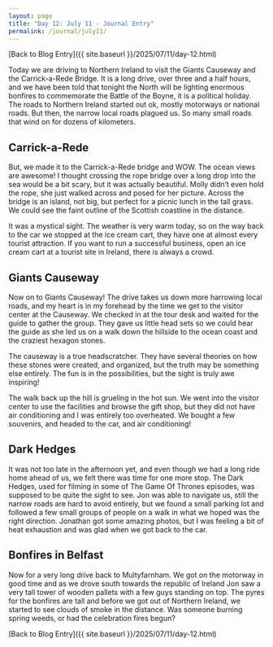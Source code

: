 ```yaml
---
layout: page
title: "Day 12: July 11 - Journal Entry"
permalink: /journal/july11/
---
```


[Back to Blog Entry]({{ site.baseurl }}/2025/07/11/day-12.html)

Today we are driving to Northern Ireland to visit the Giants Causeway and the Carrick-a-Rede Bridge. It is a long drive, over three and a half hours, and we have been told that tonight the North will be lighting enormous bonfires to commemorate the Battle of the Boyne, it is a political holiday.  The roads to Northern Ireland started out ok, mostly motorways or national roads. But then, the narrow local roads plagued us. So many small roads that wind on for dozens of kilometers. 

## Carrick-a-Rede

But, we made it to the Carrick-a-Rede bridge and WOW. The ocean views are awesome! I thought crossing the rope bridge over a long drop into the sea would be a bit scary, but it was actually beautiful. Molly didn’t even hold the rope, she just walked across and posed for her picture. Across the bridge is an island, not big, but perfect for a picnic lunch in the tall grass. We could see the faint outline of the Scottish coastline in the distance. 

It was a mystical sight. The weather is very warm today, so on the way back to the car we stopped at the ice cream cart, they have one at almost every tourist attraction. If you want to run a successful business, open an ice cream cart at a tourist site in Ireland, there is always a crowd. 

## Giants Causeway

Now on to Giants Causeway! The drive takes us down more harrowing local roads, and my heart is in my forehead by the time we get to the visitor center at the Causeway. We checked in at the tour desk and waited for the guide to gather the group. They gave us little head sets so we could hear the guide as she led us on a walk down the hillside to the ocean coast and the craziest hexagon stones. 

The causeway is a true headscratcher. They have several theories on how these stones were created, and organized, but the truth may be something else entirely. The fun is in the possibilities, but the sight is truly awe inspiring! 

The walk back up the hill is grueling in the hot sun. We went into the visitor center to use the facilities and browse the gift shop, but they did not have air conditioning and I was entirely too overheated.  We bought a few souvenirs, and headed to the car, and air conditioning! 

## Dark Hedges

It was not too late in the afternoon yet, and even though we had a long ride home ahead of us, we felt there was time for one more stop. The Dark Hedges, used for filming in some of The Game Of Thrones episodes, was supposed to be quite the sight to see. Jon was able to navigate us, still the narrow roads are hard to avoid entirely, but we found a small parking lot and followed a few small groups of people on a walk in what we hoped was the right direction. Jonathan got some amazing photos, but I was feeling a bit of heat exhaustion and was glad when we got back to the car. 

## Bonfires in Belfast

Now for a very long drive back to Multyfarnham. We got on the motorway in good time and as we drove south towards the republic of Ireland Jon saw a very tall tower of wooden pallets with a few guys standing on top. The pyres for the bonfires are tall and before we got out of Northern Ireland, we started to see clouds of smoke in the distance. Was someone burning spring weeds, or had the celebration fires begun?

[Back to Blog Entry]({{ site.baseurl }}/2025/07/11/day-12.html)